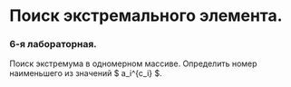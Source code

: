 # Поиск экстремального элемента.
### 6-я лабораторная.
Поиск экстремума в одномерном массиве.
Определить номер наименьшего из значений $ a_i^{c_i} $.
